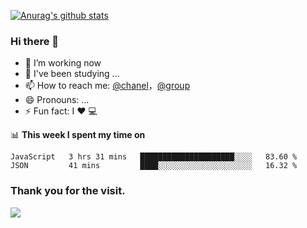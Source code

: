 [![Anurag's github stats](https://github-readme-stats.vercel.app/api?username=bmqy)](https://github.com/anuraghazra/github-readme-stats)
### Hi there 👋
- 🔭 I’m working now
- 🌱 I've been studying ...
- 📫 How to reach me: [@chanel](https://t.me/tcbmqy)，[@group](https://t.me/tgbmqy)
- 😄 Pronouns: ...
- ⚡ Fun fact:  I ❤️ 💻

📊 **This week I spent my time on**
<!--START_SECTION:waka-->
```text
JavaScript   3 hrs 31 mins   █████████████████████░░░░   83.60 % 
JSON         41 mins         ████░░░░░░░░░░░░░░░░░░░░░   16.32 % 
```
<!--END_SECTION:waka-->

### Thank you for the visit.
![](http://profile-counter.glitch.me/bmqy/count.svg)
